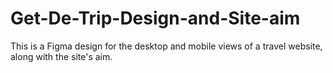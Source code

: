 # Get-De-Trip-Design-and-Site-aim
This is a Figma design for the desktop and mobile views of a travel website, along with the site's aim.
